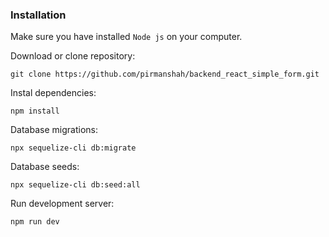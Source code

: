 ### Installation

Make sure you have installed `Node js` on your computer.

Download or clone repository:

```
git clone https://github.com/pirmanshah/backend_react_simple_form.git
```

Instal dependencies:

```
npm install
```

Database migrations:

```
npx sequelize-cli db:migrate
```

Database seeds:

```
npx sequelize-cli db:seed:all
```

Run development server:

```
npm run dev
```



